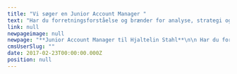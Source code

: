 ```yaml
---
title: "Vi søger en Junior Account Manager "
text: "Har du forretningsforståelse og brænder for analyse, strategi og kreativitet, og kan du omsætte det hele til stærke kommunikations- og marketingsanbefalinger for vores kunder? Så er du måske den Junior Account Manager, vi søger til Hjaltelin Stahls kontaktteam."
link: null
newpageimage: null
newpage: "**Junior Account Manager til Hjaltelin Stahl**\n\n Har du forretningsforståelse og brænder for analyse, strategi og kreativitet, og kan du omsætte det hele til stærke kommunikations- og marketingsanbefalinger for vores kunder? Så er du måske den Junior Account Manager, vi søger til Hjaltelin Stahls kontaktteam. \n\n**Stillingen**\n\n Vi leder efter en skarp profil, der kan indgå som en del af vores kontakt-team og være med til at drive en eller flere af bureauets kunder på dagligt plan. Som Junior Account Manager skal du assistere dit team med at omdanne strategisk og kreativ indsigt til konkrete anbefalinger samt løsninger for kunderne. Du vil som Junior Account Manager komme til at arbejde tæt sammen med gruppens kontaktchef og op til flere projektledere, lige fra oplægsfase til eksekvering. Du vil hurtigt få ansvar for egne opgaver, indledningsvis på en enkelt kunde, hvor det forventes, at du kan løbe med boldene selv og ikke mindst involvere de specialister, lige fra kreative til udviklere, som det kræver at løse opgaven. \n\n**Profilen vi søger...**\n\n- Har en stærk forståelse for marketing og kommunikation - cross media   \n- Er proaktiv og nysgerrig efter at lære og opnå ny viden inden for feltet og på tværs af dets discipliner   \n- Er klar på at tage ansvar og løbe med boldene (også selvom det er uprøvet territorie) \n- Er en holdspiller der er udadvendt og som kan tale med både kunder, kreative og udviklere \n- Er i stand til at jonglere med deadlines, budgettering, pipelines og drift\n- Parat til at lægge både energi og tid i at udvikle stærke løsninger for kunderne\n\n**Vi forventer at du...*\n\n- Har en relevant uddannelse inden for marketing og kommunikation (gerne en kandidatgrad) eller i gang med at færdiggøre en\n- Har 1-3 års erfaring fra bureau gerne med fokus på digital marketing og strategi\n- Formår at sammensætte og fremføre en visuel og overbevisende præsentation via powerpoint\n- Har forretningsforståelse ift. at identificere udfordringer for kunderne og formår at lave oplæg/anbefalinger på baggrund af dette\n- Kan tænke strategisk, analytisk og kreativt og omsætte det til handling\n- Har erfaring med at drive en account, eller dele af den, tage kundemøder og sikre resultater for kunden og bureauet    \n\n**Hvem er vi?**\n\nHjaltelin Stahl er et cross media reklamebureau med mere end 130 medarbejdere, der arbejder med kommunikation på tværs af medier og platforme for kunder som Nykredit, IKEA, Telia, Arla, Synoptik, Post Danmark, Københavns Lufthavne og mange flere. Hjaltelin Stahl er en ung og levende arbejdsplads, der konstant udvikler sig for at være blandt de bedste bureauer i branchen. \n\n**Sådan søger du**\n\nSend din ansøgning og CV til jobapplication@hjaltelinstahl.com. Har du spørgsmål til stillingen er du velkommen til at kontakte Account Director Søren Brix på [sbr@hjaltelinstahl.com](mailto:sbr@hjaltelinstahl.com) eller tlf. 60404554. Stillingen besættes, når den rigtige kandidat er fundet, og samtaler afholdes løbende. \n"
cmsUserSlug: ""
date: 2017-02-23T00:00:00.000Z
position: null
---
```


